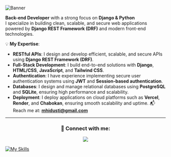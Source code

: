 ![Banner](https://github.com/user-attachments/assets/575e9ee0-65df-41aa-97c8-4d8584761373)


**Back-end Developer** with a strong focus on **Django & Python**  
I specialize in building clean, scalable, and secure web applications powered by **Django REST Framework (DRF)** and modern front-end technologies.

💡 **My Expertise**:
- **RESTful APIs**: I design and develop efficient, scalable, and secure APIs using **Django REST Framework (DRF)**.
- **Full-Stack Development**: I build end-to-end solutions with **Django**, **HTML/CSS**, **JavaScript**, and **Tailwind CSS**.
- **Authentication**: I have experience implementing secure user authentication systems using **JWT** and **Session-based authentication**.
- **Databases**: I design and manage relational databases using **PostgreSQL** and **SQLite**, ensuring high performance and scalability.
- **Deployment**: I deploy applications on cloud platforms such as **Vercel**, **Render**, and **Chabokan**, ensuring smooth scalability and uptime.
📬 Reach me at: **mhidusti@gmail.com**

---





<h3 align="center">
  💬 Connect with me:
</h3>
<p align="center">
  <a href="https://www.linkedin.com/in/mohadese-doosti-2a8644373/" target="_blank">
    <img src="https://img.shields.io/badge/LinkedIn-0A66C2?style=flat&logo=linkedin&logoColor=white" />
  </a>
</p>





[![My Skills](https://skillicons.dev/icons?i=python,django,fastapi,html,css,js,react,postgres,mysql,git,github,figma,vscode&perline=13)](https://skillicons.dev)

